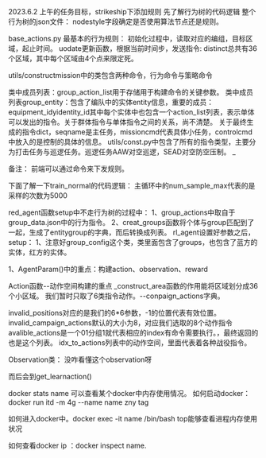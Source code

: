 2023.6.2
上午的任务目标，strikeship下添加规则
先了解行为树的代码逻辑
整个行为树的json文件：
nodestyle字段确定是否使用算法节点还是规则。


base_actions.py
最基本的行为规则：
初始化过程中，读取对应的编组，目标区域，起止时间。
uodate更新函数，根据当前时间步，发送指令:
distinct总共有36个区域，其中每个区域由4个点来限定死。




utils/constructmission中的类包含两种命令，行为命令与策略命令

类中成员列表：group_action_list用于存储用于构建命令的关键参数。
类中成员列表group_entity：包含了编队中的实体entity信息，重要的成员：equipment_idyidentity_id其中每个实体中也包含一个action_list列表，表示单体可以发出的指令。关于群体指令与单体指令之间的关系，尚不清楚。
关于最终生成的指令dict，seqname是主任务，missioncmd代表具体小任务，controlcmd中放入的是控制的具体的信息。
utils/const.py中包含了所有的指令类型，主要分为打击任务与巡逻任务。巡逻任务AAW对空巡逻，SEAD对空防空压制。
_

备注：
前端可以通过命令来下发规则。

下面了解一下train_normal的代码逻辑：
主循环中的num_sample_max代表的是采样的次数为5000

red_agent函数setup中不走行为树的过程中：
1、group_actions中取自于group_data.json中的行为指令。
2、creat_groups函数将个体与group匹配到了一起，生成了entitygroup的字典，而后转换成列表。
rl_agent设置好参数之后，setup：
1、注意好group_config这个类，类里面包含了groups，也包含了蓝方的实体，红方的实体。

1、AgentParam()中的重点：构建action、observation、reward

Action函数--动作空间构建的重点
_construct_area函数的作用能将区域划分成36个小区域。
我们暂时只取了6类指令动作。--conpaign_actions字典。

invalid_positions对应的是我们的6*6参数，-1的位置代表有效位置。
invalid_campaign_actions默认的大小为8，对应我们选取的8个动作指令
avalible_actions是一个01分组1就代表相应的index有命令需要执行。，最终返回的也是这个列表。
idx_to_actions列表中的动作空间，里面代表着各种战役指令。

Observation类：
没咋看懂这个observation呀

而后会到get_learnaction()


docker stats name 可以查看某个docker中内存使用情况。
如何启动docker： docker run itd -m 4g --name name   zny tag

如何进入docker中。docker exec  -it name /bin/bash
top能够查看进程内存使用状况

如何查看docker ip ：docker inspect name. 